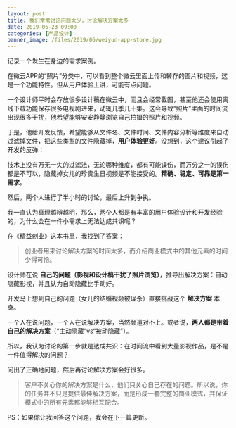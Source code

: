 ```yaml
---
layout: post
title: 我们常常讨论问题太少，讨论解决方案太多
date: 2019-06-23 09:00
categories: [产品设计]
banner_image: /files/2019/06/weiyun-app-store.jpg
---
```


记录一个发生在身边的需求案例。

在微云APP的“照片”分类中，可以看到整个微云里面上传和转存的图片和视频，这是一个功能特性。但从用户体验上讲，可能有点问题。

一个设计师平时会存放很多设计稿在微云中，而且会经常截图，甚至他还会使用离线下载功能保存很多电视剧进来，动辄几季几十集。这会导致“照片”里面的时间流出现很多干扰，他希望能够安安静静浏览自己拍摄的照片和视频。

于是，他给开发反馈，希望能够从文件名、文件时间、文件内容分析等维度来自动过滤掉文件，把这些类型的文件隐藏掉，**用户体验更好**。没想到，这个建议引起了开发的反弹：

技术上没有万无一失的过滤法，无论哪种维度，都有可能误伤，而万分之一的误伤都是不可以，隐藏掉女儿的珍贵生日视频是不能接受的。**精确、稳定、可靠是第一需求**。

然后，两个人进行了半小时的讨论，最后上升到争执。

我一直认为真理越辩越明，那么，两个人都是有丰富的用户体验设计和开发经验的，为什么会在一件小需求上无法达成共识呢？

在《精益创业》这本书里，我找到了答案：

> 创业者用来讨论解决方案的时间太多，而介绍商业模式中的其他元素的时间少得可怜。

设计师在说 **自己的问题（影视和设计稿干扰了照片浏览）**，推导出解决方案：自动隐藏影视，并且认为自动隐藏比手动好。

开发马上想到自己的问题（女儿的结婚视频被误杀）直接挑战这个 **解决方案** 本身。

一个人在说问题，一个人在说解决方案，当然频道对不上。或者说，**两人都是带着自己的解决方案**（“主动隐藏”vs“被动隐藏”）。

所以，我认为讨论的第一步就是达成共识：在时间流中看到大量影视作品，是不是一件值得解决的问题？

问出了正确地问题，然后再讨论解决方案会好很多。

> 客户不关心你的解决方案是什么，他们只关心自己存在的问题。所以说，你的任务并不只是提供最佳解决方案，而是形成一套完整的商业模式，并保证模式中的所有元素都能够相互配合。

PS：如果你让我回答这个问题，我会在下一篇更新。
